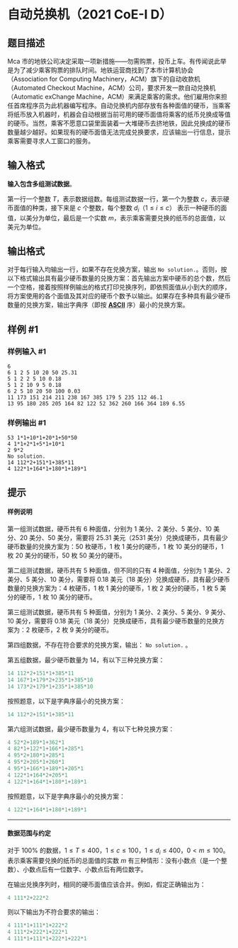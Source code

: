 # 自动兑换机（2021 CoE-I D）

## 题目描述

Mca 市的地铁公司决定采取一项新措施——勿需购票，投币上车。有传闻说此举是为了减少乘客购票的排队时间。地铁运营商找到了本市计算机协会（Association for Computing Machinery，ACM）旗下的自动收款机（Automated Checkout Machine，ACM）公司，要求开发一款自动兑换机（Automatic exChange Machine，ACM）来满足乘客的需求。他们雇用你来担任首席程序员为此机器编写程序。自动兑换机内部存放有各种面值的硬币，当乘客将纸币放入机器时，机器会自动根据当前可用的硬币面值将乘客的纸币兑换成等值的硬币。当然，乘客不愿意口袋里面装着一大堆硬币去挤地铁，因此兑换成的硬币数量越少越好。如果现有的硬币面值无法完成兑换要求，应该输出一行信息，提示乘客需要寻求人工窗口的服务。

## 输入格式

**输入包含多组测试数据**。

第一行一个整数 $T$，表示数据组数。每组测试数据一行，第一个为整数 $c$，表示硬币面值的种类，接下来是 $c$ 个整数，每个整数 $d_i（1 \leq i \leq c）$ 表示一种硬币的面值，以美分为单位，最后是一个实数 $m$，表示乘客需要兑换的纸币的总面值，以美元为单位。

## 输出格式

对于每行输入均输出一行，如果不存在兑换方案，输出 `No solution.`。否则，按以下格式输出具有最少硬币数量的兑换方案：首先输出方案中硬币的总个数，然后一个空格，接着按照样例输出的格式打印兑换序列，即依照面值从小到大的顺序，将方案使用的各个面值及其对应的硬币个数予以输出。如果存在多种具有最少硬币数量的兑换方案，输出字典序（即按 **[ASCII](https://baike.baidu.com/item/ASCII)** 序）最小的兑换方案。

## 样例 #1

### 样例输入 #1
```
6
6 1 2 5 10 20 50 25.31
5 1 2 2 5 10 0.18
5 1 2 10 9 5 0.18
6 2 5 10 20 50 100 0.03
11 173 151 214 211 238 167 385 179 5 235 112 46.1
13 95 180 285 205 164 82 122 52 362 260 166 364 189 6.55
```

### 样例输出 #1

```
53 1*1+10*1+20*1+50*50
4 1*1+2*1+5*1+10*1
2 9*2
No solution.
14 112*2+151*1+385*11
4 122*1+164*1+180*1+189*1
```

## 提示

#### 样例说明

第一组测试数据，硬币共有 $6$ 种面值，分别为 $1$ 美分、$2$ 美分、$5$ 美分、$10$ 美分、$20$ 美分、$50$ 美分，需要将 $25.31$ 美元（$2531$ 美分）兑换成硬币，具有最少硬币数量的兑换方案为：$50$ 枚硬币，$1$ 枚 $1$ 美分的硬币，$1$ 枚 $10$ 美分的硬币，$1$ 枚 $20$ 美分的硬币，$50$ 枚 $50$ 美分的硬币。

第二组测试数据，硬币共有 $5$ 种面值，但不同的只有 $4$ 种面值，分别为 $1$ 美分、$2$ 美分、$5$ 美分、$10$ 美分，需要将 $0.18$ 美元（$18$ 美分）兑换成硬币，具有最少硬币数量的兑换方案为：$4$ 枚硬币，$1$ 枚 $1$ 美分的硬币，$1$ 枚 $2$ 美分的硬币，$1$ 枚 $5$ 美分的硬币，$1$ 枚 $10$ 美分的硬币。

第三组测试数据，硬币共有 $5$ 种面值，分别为 $1$ 美分、$2$ 美分、$5$ 美分、$9$ 美分、$10$ 美分，需要将 $0.18$ 美元（$18$ 美分）兑换成硬币，具有最少硬币数量的兑换方案为：$2$ 枚硬币，$2$ 枚 $9$ 美分的硬币。

第四组数据，不存在符合要求的兑换方案，输出： `No solution.` 。

第五组数据，最少硬币数量为 $14$，有以下三种兑换方案：
```cpp
14 112*2+151*1+385*11
14 167*1+179*2+235*1+385*10
14 173*2+179*1+235*1+385*10
```
按照题意，以下是字典序最小的兑换方案：
```cpp
14 112*2+151*1+385*11
```


第六组测试数据，最少硬币数量为 $4$，有以下七种兑换方案：
```cpp
4 52*2+189*1+362*1 
4 82*1+122*1+166*1+285*1 
4 95*2+180*1+285*1 
4 95*2+205*1+260*1 
4 95*1+166*1+189*1+205*1
4 122*1+164*2+205*1
4 122*1+164*1+180*1+189*1
```
按照题意，以下是字典序最小的兑换方案：
```cpp
4 122*1+164*1+180*1+189*1
```

------------

#### 数据范围与约定
对于 $100\%$ 的数据，$1 \leq T \leq 400，1 \leq c \leq 100$，$1 \leq d_i \leq 400$，$0 \lt m \leq 100$。表示乘客需要兑换的纸币的总面值的实数 $m$ 有三种情形：没有小数点（是一个整数）、小数点后有一位数字、小数点后有两位数字。

在输出兑换序列时，相同的硬币面值应该合并。例如，假定正确输出为：
```cpp
4 111*2+222*2
```
则以下输出为不符合要求的输出：
```cpp
4 111*1+111*1+222*2
4 111*2+222*1+222*1
4 111*1+111*1+222*1+222*1
```
